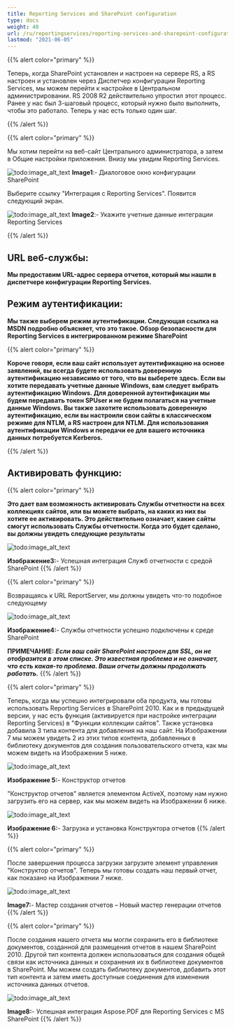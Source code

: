 ```yaml
---
title: Reporting Services and SharePoint configuration
type: docs
weight: 40
url: /ru/reportingservices/reporting-services-and-sharepoint-configuration/
lastmod: "2021-06-05"
---
```


{{% alert color="primary" %}}

Теперь, когда SharePoint установлен и настроен на сервере RS, а RS настроен и установлен через Диспетчер конфигурации Reporting Services, мы можем перейти к настройке в Центральном администрировании. RS 2008 R2 действительно упростил этот процесс. Ранее у нас был 3-шаговый процесс, который нужно было выполнить, чтобы это работало. Теперь у нас есть только один шаг.

{{% /alert %}}

{{% alert color="primary" %}}

Мы хотим перейти на веб-сайт Центрального администратора, а затем в Общие настройки приложения. Внизу мы увидим Reporting Services.

![todo:image_alt_text](reporting-services-and-sharepoint-configuration_1.png)
**Image1**:- Диалоговое окно конфигурации SharePoint

Выберите ссылку "Интеграция с Reporting Services". Появится следующий экран.

![todo:image_alt_text](reporting-services-and-sharepoint-configuration_2.png)
**Image2**:- Укажите учетные данные интеграции Reporting Services

{{% /alert %}}

## URL веб-службы:

**Мы предоставим URL-адрес сервера отчетов, который мы нашли в диспетчере конфигурации Reporting Services.**

## Режим аутентификации:

**Мы также выберем режим аутентификации. Следующая ссылка на MSDN подробно объясняет, что это такое.
Обзор безопасности для Reporting Services в интегрированном режиме SharePoint**

{{% alert color="primary" %}}

**Короче говоря, если ваш сайт использует аутентификацию на основе заявлений, вы всегда будете использовать доверенную аутентификацию независимо от того, что вы выберете здесь. Если вы хотите передавать учетные данные Windows, вам следует выбрать аутентификацию Windows. Для доверенной аутентификации мы будем передавать токен SPUser и не будем полагаться на учетные данные Windows. Вы также захотите использовать доверенную аутентификацию, если вы настроили свои сайты в классическом режиме для NTLM, а RS настроен для NTLM. Для использования аутентификации Windows и передачи ее для вашего источника данных потребуется Kerberos.**

{{% /alert %}}

## Активировать функцию:

{{% alert color="primary" %}}

**Это дает вам возможность активировать Службы отчетности на всех коллекциях сайтов, или вы можете выбрать, на каких из них вы хотите ее активировать. Это действительно означает, какие сайты смогут использовать Службы отчетности. Когда это будет сделано, вы должны увидеть следующие результаты**

![todo:image_alt_text](reporting-services-and-sharepoint-configuration_3.png)

**Изображение3:**- Успешная интеграция Служб отчетности с средой SharePoint
{{% /alert %}}

{{% alert color="primary" %}}

Возвращаясь к URL ReportServer, мы должны увидеть что-то подобное следующему

![todo:image_alt_text](reporting-services-and-sharepoint-configuration_4.png)

**Изображение4:**- Службы отчетности успешно подключены к среде SharePoint

**ПРИМЕЧАНИЕ:** ***Если ваш сайт SharePoint настроен для SSL, он не отобразится в этом списке. Это известная проблема и не означает, что есть какая-то проблема. Ваши отчеты должны продолжать работать.***
{{% /alert %}}


{{% alert color="primary" %}}

Теперь, когда мы успешно интегрировали оба продукта, мы готовы использовать Reporting Services в SharePoint 2010. Как и в предыдущей версии, у нас есть функция (активируется при настройке интеграции Reporting Services) в "Функции коллекции сайтов". Также установка добавила 3 типа контента для добавления на наш сайт. На Изображении 7 мы можем увидеть 2 из этих типов контента, добавленных в библиотеку документов для создания пользовательского отчета, как мы можем видеть на Изображении 5 ниже.

![todo:image_alt_text](reporting-services-and-sharepoint-configuration_5.png)

**Изображение 5:**- Конструктор отчетов

"Конструктор отчетов" является элементом ActiveX, поэтому нам нужно загрузить его на сервер, как мы можем видеть на Изображении 6 ниже.

![todo:image_alt_text](reporting-services-and-sharepoint-configuration_6.png)

**Изображение 6:**- Загрузка и установка Конструктора отчетов
{{% /alert %}}

{{% alert color="primary" %}}

После завершения процесса загрузки загрузите элемент управления "Конструктор отчетов". Теперь мы готовы создать наш первый отчет, как показано на Изображении 7 ниже.

![todo:image_alt_text](reporting-services-and-sharepoint-configuration_7.png)

**Image7:**- Мастер создания отчетов – Новый мастер генерации отчетов
{{% /alert %}}

{{% alert color="primary" %}}

После создания нашего отчета мы могли сохранить его в библиотеке документов, созданной для размещения отчетов в нашем SharePoint 2010. Другой тип контента должен использоваться для создания общей связи как источника данных и сохранения их в библиотеке документов в SharePoint. Мы можем создать библиотеку документов, добавить этот тип контента и затем иметь доступные соединения для изменения источника данных отчетов.

![todo:image_alt_text](reporting-services-and-sharepoint-configuration_8.png)

**Image8:**- Успешная интеграция Aspose.PDF для Reporting Services с MS SharePoint
{{% /alert %}}